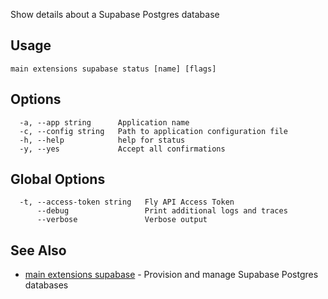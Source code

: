 Show details about a Supabase Postgres database


## Usage
~~~
main extensions supabase status [name] [flags]
~~~

## Options

~~~
  -a, --app string      Application name
  -c, --config string   Path to application configuration file
  -h, --help            help for status
  -y, --yes             Accept all confirmations
~~~

## Global Options

~~~
  -t, --access-token string   Fly API Access Token
      --debug                 Print additional logs and traces
      --verbose               Verbose output
~~~

## See Also

* [main extensions supabase](/docs/flyctl/main-extensions-supabase/)	 - Provision and manage Supabase Postgres databases


